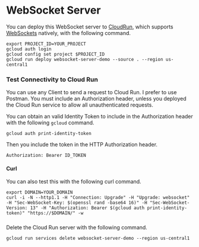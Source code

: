 # WebSocket Server

You can deploy this WebSocket server to [CloudRun](https://cloud.google.com/run/docs/overview/what-is-cloud-run), which supports [WebSockets](https://cloud.google.com/run/docs/triggering/webhooks) natively, with the following command. 


```shell
export PROJECT_ID=YOUR_PROJECT
gcloud auth login
gcloud config set project $PROJECT_ID
gcloud run deploy websocket-server-demo --source . --region us-central1
```


### Test Connectivity to Cloud Run
You can use any Client to send a request to Cloud Run. I prefer to use Postman.  You must include an Authorization header, unless you deployed the Cloud Run service to allow all unauthenticated requests.

You can obtain an valid Identity Token to include in the Authorization header with the following `gcloud` command.

```shell
gcloud auth print-identity-token
```

Then you include the token in the HTTP Authorization header.
```
Authorization: Bearer ID_TOKEN
```

#### Curl
You can also test this with the following curl command.

 ```shell
export DOMAIN=YOUR_DOMAIN
curl -i -N --http1.1 -H "Connection: Upgrade" -H "Upgrade: websocket" -H "Sec-WebSocket-Key: $(openssl rand -base64 16)" -H "Sec-WebSocket-Version: 13" -H "Authorization: Bearer $(gcloud auth print-identity-token)" "https://$DOMAIN/" -w
```

###
Delete the Cloud Run server with the following command.
```shell
gcloud run services delete websocket-server-demo --region us-central1
```